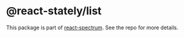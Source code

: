 # @react-stately/list

This package is part of [react-spectrum](https://gitlab.com/watheia/spectrum). See the repo for more details.